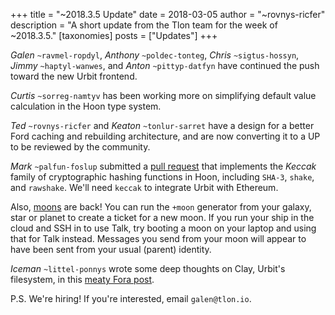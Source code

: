 +++
title = "~2018.3.5 Update"
date = 2018-03-05
author = "~rovnys-ricfer"
description = "A short update from the Tlon team for the week of ~2018.3.5."
[taxonomies]
posts = ["Updates"]
+++

*Galen* `~ravmel-ropdyl`, *Anthony* `~poldec-tonteg`, *Chris* `~sigtus-hossyn`,  *Jimmy* `~haptyl-wanwes`, and *Anton*
`~pittyp-datfyn` have continued the push toward the new Urbit frontend.

*Curtis* `~sorreg-namtyv` has been working more on simplifying default value calculation in the Hoon type system.

*Ted* `~rovnys-ricfer` and *Keaton* `~tonlur-sarret` have a design for a better Ford caching and rebuilding architecture,
and are now converting it to a UP to be reviewed by the community.

*Mark* `~palfun-foslup` submitted a [pull request](https://github.com/urbit/arvo/pull/651) that implements the _Keccak_
family of cryptographic hashing functions in Hoon, including `SHA-3`, `shake`, and `rawshake`. We'll need `keccak` to
integrate Urbit with Ethereum.

Also, [moons](https://urbit.org/docs/using/admin/#-moons) are back! You can run the `+moon` generator from your galaxy,
star or planet to create a ticket for a new moon. If you run your ship in the cloud and SSH in to use Talk, try booting a
moon on your laptop and using that for Talk instead. Messages you send from your moon will appear to have been sent from
your usual (parent) identity.

*Iceman* `~littel-ponnys` wrote some deep thoughts on Clay, Urbit's filesystem, in this [meaty Fora
post](https://fora.urbit.org/posts/~2018.2.25..02.28.04..bd6d~/).

P.S. We're hiring! If you're interested, email `galen@tlon.io`.
